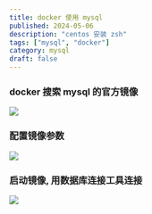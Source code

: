 ```yaml
---
title: docker 使用 mysql
published: 2024-05-06
description: "centos 安装 zsh"
tags: ["mysql", "docker"]
category: mysql
draft: false
---
```


### docker 搜索 mysql 的官方镜像
![](https://api.onedrive.com/v1.0/shares/s!AmRYeUQXQNkEqUDoY_upRImhPNNA/root/content)

### 配置镜像参数
![](https://api.onedrive.com/v1.0/shares/s!AmRYeUQXQNkEqUFvipqk8ucNFmM_/root/content)

### 启动镜像, 用数据库连接工具连接
![](https://api.onedrive.com/v1.0/shares/s!AmRYeUQXQNkEqUKFEwGo9xGPlUE1/root/content)

